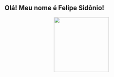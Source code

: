## Olá! Meu nome é Felipe Sidônio!

<div align="center">
  <a href="https://github.com/felipeasidonio">
  <img height="180em" src="https://github-readme-stats.vercel.app/api?username=felipeasidonio&show_icons=true&theme=github_dark&include_all_commits=true&count_private=true"/>
</div>

